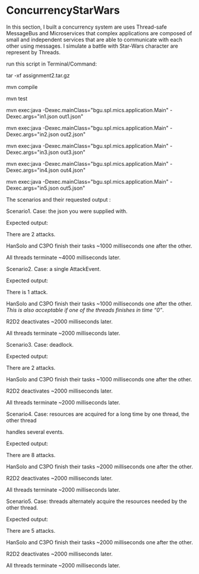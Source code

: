 # ConcurrencyStarWars
In this section, I built a concurrency system are uses Thread-safe MessageBus and Microservices that complex applications are composed of small and independent services that are able to communicate with each other using messages. I simulate a battle with Star-Wars character are represent by Threads.

run this script in Terminal/Command:

tar -xf assignment2.tar.gz

mvn compile

mvn test

mvn exec:java -Dexec.mainClass="bgu.spl.mics.application.Main" -Dexec.args="in1.json out1.json"

mvn exec:java -Dexec.mainClass="bgu.spl.mics.application.Main" -Dexec.args="in2.json out2.json"

mvn exec:java -Dexec.mainClass="bgu.spl.mics.application.Main" -Dexec.args="in3.json out3.json"

mvn exec:java -Dexec.mainClass="bgu.spl.mics.application.Main" -Dexec.args="in4.json out4.json"

mvn exec:java -Dexec.mainClass="bgu.spl.mics.application.Main" -Dexec.args="in5.json out5.json"



The scenarios and their requested output :

Scenario1. 
Case: the json you were supplied with.

Expected output:

There are 2 attacks.

HanSolo and C3PO finish their tasks ~1000 milliseconds one after the other.

All threads terminate ~4000 milliseconds later.

Scenario2. 
Case: a single AttackEvent.

Expected output:

There is 1 attack.

HanSolo and C3PO finish their tasks ~1000 milliseconds one after the other. *This is also
acceptable if one of the threads finishes in time “0”*.

R2D2 deactivates ~2000 milliseconds later.

All threads terminate ~2000 milliseconds later.

Scenario3. Case: deadlock.

Expected output:

There are 2 attacks.

HanSolo and C3PO finish their tasks ~1000 milliseconds one after the other.

R2D2 deactivates ~2000 milliseconds later.

All threads terminate ~2000 milliseconds later.

Scenario4. Case: resources are acquired for a long time by one thread, the other thread

handles several events.

Expected output:

There are 8 attacks.

HanSolo and C3PO finish their tasks ~2000 milliseconds one after the other.

R2D2 deactivates ~2000 milliseconds later.

All threads terminate ~2000 milliseconds later.

Scenario5. Case: threads alternately acquire the resources needed by the other thread.

Expected output:

There are 5 attacks.

HanSolo and C3PO finish their tasks ~2000 milliseconds one after the other.

R2D2 deactivates ~2000 milliseconds later.

All threads terminate ~2000 milliseconds later.
